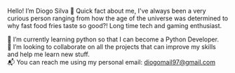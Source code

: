 Hello! I’m Diogo Silva 👋 Quick fact about me, I've always been a very curious person ranging from how the age of the universe was determined to why fast food fries taste so good?! Long time tech and gaming enthusiast.  
  
🌱 I’m currently learning python so that I can become a Python Developer.  
🤝 I’m looking to collaborate on all the projects that can improve my skills and help me learn new stuff.  
📬 You can reach me using my personal email: diogomail97@gmail.com


<!---
wixarth/wixarth is a ✨ special ✨ repositor
